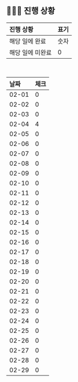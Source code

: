 ## 🧑🏻‍💻 진행 상황

| 진행 상황            | 표기  |
|:-----------------|:----|
| 해당 일에 완료      | 숫자   |
| 해당 일에 미완료    | 0   |



<br>

| 날짜  | 체크 |
|:------|:----|
| 02-01 | 0 |
| 02-02 | 0 |
| 02-03 | 0 |
| 02-04 | 4 |
| 02-05 | 0 |
| 02-06 | 0 |
| 02-07 | 0 |
| 02-08 | 0 |
| 02-09 | 0 |
| 02-10 | 0 |
| 02-11 | 0 |
| 02-12 | 0 |
| 02-13 | 0 |
| 02-14 | 0 |
| 02-15 | 0 |
| 02-16 | 0 |
| 02-17 | 0 |
| 02-18 | 0 |
| 02-19 | 0 |
| 02-20 | 0 |
| 02-21 | 0 |
| 02-22 | 0 |
| 02-23 | 0 |
| 02-24 | 0 |
| 02-25 | 0 |
| 02-26 | 0 |
| 02-27 | 0 |
| 02-28 | 0 |
| 02-29 | 0 |

